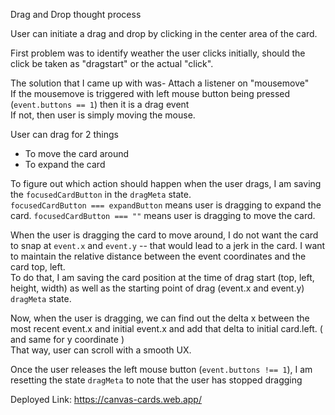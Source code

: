 Drag and Drop thought process

User can initiate a drag and drop by clicking in the center area of the card.

First problem was to identify weather the user clicks initially, should the click be taken as "dragstart"
or the actual "click".

The solution that I came up with was-
Attach a listener on "mousemove"  
If the mousemove is triggered with left mouse button being pressed (`event.buttons == 1`)
then it is a drag event  
If not, then user is simply moving the mouse.

User can drag for 2 things

- To move the card around
- To expand the card

To figure out which action should happen when the user drags, I am saving the `focusedCardButton`
in the `dragMeta` state.  
`focusedCardButton === expandButton` means user is dragging to expand the card.
`focusedCardButton === ""` means user is dragging to move the card.

When the user is dragging the card to move around, I do not want the card to snap at `event.x` and `event.y` -- that would lead to a jerk in the card.
I want to maintain the relative distance between the event coordinates and the card top, left.  
To do that, I am saving the card position at the time of drag start (top, left, height, width)
as well as the starting point of drag (event.x and event.y) `dragMeta` state.

Now, when the user is dragging,
we can find out the delta x between the most recent event.x and initial event.x and add that delta to initial card.left. ( and same for y coordinate )  
That way, user can scroll with a smooth UX.

Once the user releases the left mouse button (`event.buttons !== 1`), I am resetting the state `dragMeta` to note that the user has stopped dragging

Deployed Link: https://canvas-cards.web.app/

